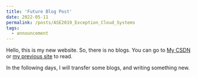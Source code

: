 ```yaml
---
title: 'Future Blog Post'
date: 2022-05-11
permalink: /posts/ASE2019_Exception_Cloud_Systems
tags:
  - announcement
---
```


Hello, this is my new website. So, there is no blogs. You can go to [My CSDN](https://blog.csdn.net/qq_46088286?spm=1000.2115.3001.5343) or [my previous site](http://ffhw.site/) to read.

In the following days, I will transfer some blogs, and writing something new.
